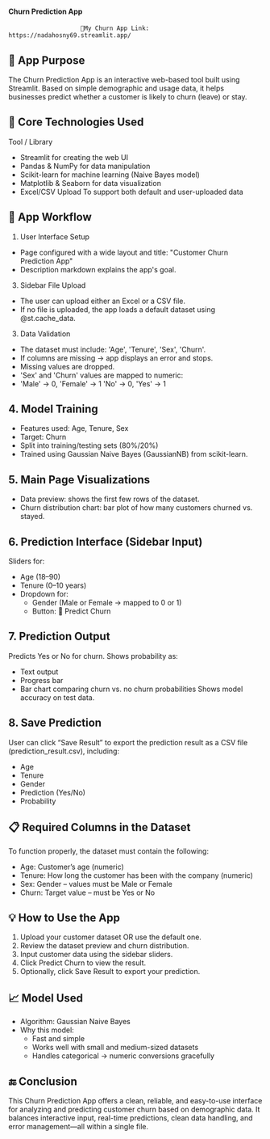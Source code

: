#### Churn Prediction App
                        🔗My Churn App Link: https://nadahosny69.streamlit.app/

## 🧠 App Purpose
The Churn Prediction App is an interactive web-based tool built using Streamlit. Based on simple demographic and usage data, it helps businesses predict whether a customer is likely to churn (leave) or stay.

## 🧩 Core Technologies Used
Tool / Library
- Streamlit for creating the web UI
- Pandas & NumPy for data manipulation
- Scikit-learn for machine learning (Naive Bayes model)
- Matplotlib & Seaborn for data visualization
- Excel/CSV Upload To support both default and user-uploaded data


## 🚀 App Workflow
1. User Interface Setup
- Page configured with a wide layout and title: "Customer Churn Prediction App"
- Description markdown explains the app's goal.


3. Sidebar File Upload
- The user can upload either an Excel or a CSV file.
- If no file is uploaded, the app loads a default dataset using @st.cache_data.


3. Data Validation
- The dataset must include: 'Age', 'Tenure', 'Sex', 'Churn'.
- If columns are missing → app displays an error and stops.
- Missing values are dropped.
- 'Sex' and 'Churn' values are mapped to numeric:
- 'Male' → 0, 'Female' → 1
  'No' → 0, 'Yes' → 1


## 4. Model Training
- Features used: Age, Tenure, Sex
- Target: Churn
- Split into training/testing sets (80%/20%)
- Trained using Gaussian Naive Bayes (GaussianNB) from scikit-learn.


## 5. Main Page Visualizations
- Data preview: shows the first few rows of the dataset.
- Churn distribution chart: bar plot of how many customers churned vs. stayed.


## 6. Prediction Interface (Sidebar Input)
Sliders for:
- Age (18–90)
- Tenure (0–10 years)
- Dropdown for:
   - Gender (Male or Female → mapped to 0 or 1)
   - Button: 🔮 Predict Churn


## 7. Prediction Output
Predicts Yes or No for churn.
Shows probability as:
  - Text output
  - Progress bar
  - Bar chart comparing churn vs. no churn probabilities
Shows model accuracy on test data.


## 8. Save Prediction
User can click “Save Result” to export the prediction result as a CSV file (prediction_result.csv), including:
- Age
- Tenure
- Gender
- Prediction (Yes/No)
- Probability



## 📋 Required Columns in the Dataset
To function properly, the dataset must contain the following:
- Age: Customer’s age (numeric)
- Tenure: How long the customer has been with the company (numeric)
- Sex: Gender – values must be Male or Female
- Churn: Target value – must be Yes or No


## 💡 How to Use the App
1. Upload your customer dataset OR use the default one.
2. Review the dataset preview and churn distribution.
3. Input customer data using the sidebar sliders.
4. Click Predict Churn to view the result.
5. Optionally, click Save Result to export your prediction.



## 📈 Model Used
- Algorithm: Gaussian Naive Bayes
- Why this model:
   - Fast and simple
   - Works well with small and medium-sized datasets
   - Handles categorical → numeric conversions gracefully


## 🔚 Conclusion
This Churn Prediction App offers a clean, reliable, and easy-to-use interface for analyzing and predicting customer churn based on demographic data. It balances interactive input, real-time predictions, clean data handling, and error management—all within a single file.


